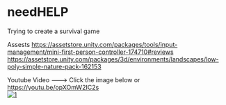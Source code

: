 # needHELP
Trying to create a survival game

Assests
https://assetstore.unity.com/packages/tools/input-management/mini-first-person-controller-174710#reviews
https://assetstore.unity.com/packages/3d/environments/landscapes/low-poly-simple-nature-pack-162153

Youtube Video ---> Click the image below or https://youtu.be/opXOmW2IC2s <br />
[![1](http://img.youtube.com/vi/opXOmW2IC2s/0.jpg)](https://youtu.be/opXOmW2IC2s "1")

